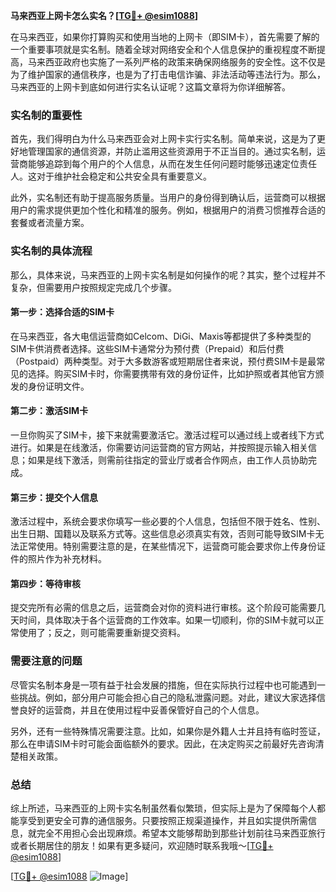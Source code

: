 **马来西亚上网卡怎么实名？[[TG💪+ @esim1088](https://t.me/s/esim1088)]**

在马来西亚，如果你打算购买和使用当地的上网卡（即SIM卡），首先需要了解的一个重要事项就是实名制。随着全球对网络安全和个人信息保护的重视程度不断提高，马来西亚政府也实施了一系列严格的政策来确保网络服务的安全性。这不仅是为了维护国家的通信秩序，也是为了打击电信诈骗、非法活动等违法行为。那么，马来西亚的上网卡到底如何进行实名认证呢？这篇文章将为你详细解答。

### 实名制的重要性

首先，我们得明白为什么马来西亚会对上网卡实行实名制。简单来说，这是为了更好地管理国家的通信资源，并防止滥用这些资源用于不正当目的。通过实名制，运营商能够追踪到每个用户的个人信息，从而在发生任何问题时能够迅速定位责任人。这对于维护社会稳定和公共安全具有重要意义。

此外，实名制还有助于提高服务质量。当用户的身份得到确认后，运营商可以根据用户的需求提供更加个性化和精准的服务。例如，根据用户的消费习惯推荐合适的套餐或者流量方案。

### 实名制的具体流程

那么，具体来说，马来西亚的上网卡实名制是如何操作的呢？其实，整个过程并不复杂，但需要用户按照规定完成几个步骤。

#### 第一步：选择合适的SIM卡

在马来西亚，各大电信运营商如Celcom、DiGi、Maxis等都提供了多种类型的SIM卡供消费者选择。这些SIM卡通常分为预付费（Prepaid）和后付费（Postpaid）两种类型。对于大多数游客或短期居住者来说，预付费SIM卡是最常见的选择。购买SIM卡时，你需要携带有效的身份证件，比如护照或者其他官方颁发的身份证明文件。

#### 第二步：激活SIM卡

一旦你购买了SIM卡，接下来就需要激活它。激活过程可以通过线上或者线下方式进行。如果是在线激活，你需要访问运营商的官方网站，并按照提示输入相关信息；如果是线下激活，则需前往指定的营业厅或者合作网点，由工作人员协助完成。

#### 第三步：提交个人信息

激活过程中，系统会要求你填写一些必要的个人信息，包括但不限于姓名、性别、出生日期、国籍以及联系方式等。这些信息必须真实有效，否则可能导致SIM卡无法正常使用。特别需要注意的是，在某些情况下，运营商可能会要求你上传身份证件的照片作为补充材料。

#### 第四步：等待审核

提交完所有必需的信息之后，运营商会对你的资料进行审核。这个阶段可能需要几天时间，具体取决于各个运营商的工作效率。如果一切顺利，你的SIM卡就可以正常使用了；反之，则可能需要重新提交资料。

### 需要注意的问题

尽管实名制本身是一项有益于社会发展的措施，但在实际执行过程中也可能遇到一些挑战。例如，部分用户可能会担心自己的隐私泄露问题。对此，建议大家选择信誉良好的运营商，并且在使用过程中妥善保管好自己的个人信息。

另外，还有一些特殊情况需要注意。比如，如果你是外籍人士并且持有临时签证，那么在申请SIM卡时可能会面临额外的要求。因此，在决定购买之前最好先咨询清楚相关政策。

### 总结

综上所述，马来西亚的上网卡实名制虽然看似繁琐，但实际上是为了保障每个人都能享受到更安全可靠的通信服务。只要按照正规渠道操作，并且如实提供所需信息，就完全不用担心会出现麻烦。希望本文能够帮助到那些计划前往马来西亚旅行或者长期居住的朋友！如果有更多疑问，欢迎随时联系我哦～[[TG💪+ @esim1088](https://t.me/s/esim1088)]

[[TG💪+ @esim1088](https://t.me/s/esim1088) ![Image](https://i.postimg.cc/4NQfJmqS/Snipaste-2025-05-13-00-14-12.png)]